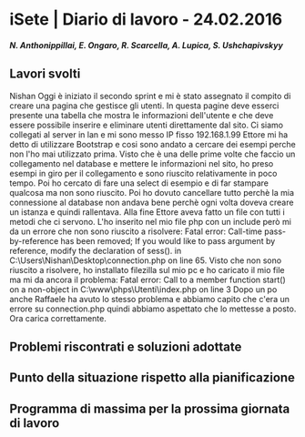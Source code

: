 # iSete | Diario di lavoro - 24.02.2016
##### N. Anthonippillai, E. Ongaro, R. Scarcella, A. Lupica, S. Ushchapivskyy

## Lavori svolti
Nishan
Oggi è iniziato il secondo sprint e mi è stato assegnato il compito di creare una pagina che gestisce gli utenti.
In questa pagine deve esserci presente una tabella che mostra le informazioni dell'utente e che deve essere possibile inserire e eliminare utenti direttamente dal sito. Ci siamo collegati al server in lan e mi sono messo IP fisso 192.168.1.99 Ettore mi ha detto di utilizzare Bootstrap e cosi sono andato a cercare dei esempi perche non l'ho mai utilizzato prima. Visto che è una delle prime volte che faccio un collegamento nel database e mettere le informazioni nel sito, ho preso esempi in giro per il collegamento e sono riuscito relativamente in poco tempo. Poi ho cercato di fare una select di esempio e di far stampare qualcosa ma non sono riuscito. Poi ho dovuto cancellare tutto perchè la mia connessione al database non andava bene perchè ogni volta doveva creare un istanza e quindi rallentava. Alla fine Ettore
aveva fatto un file con tutti i metodi che ci servono. L'ho inserito nel mio file php con un include però mi da un errore che non sono riuscito a risolvere: Fatal error: Call-time pass-by-reference has been removed; If you would like to pass argument by reference, modify the declaration of sess(). in C:\Users\Nishan\Desktop\connection.php on line 65.
Visto che non sono riuscito a risolvere, ho installato filezilla sul mio pc e ho caricato il mio file ma mi da ancora il problema: Fatal error: Call to a member function start() on a non-object in C:\www\phps\Utenti\index.php on line 3
Dopo un po anche Raffaele ha avuto lo stesso problema e abbiamo capito che c'era un errore su connection.php quindi abbiamo aspettato che lo mettesse a posto. Ora carica correttamente.


##  Problemi riscontrati e soluzioni adottate


##  Punto della situazione rispetto alla pianificazione


## Programma di massima per la prossima giornata di lavoro
